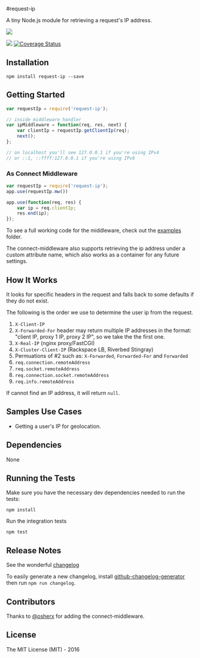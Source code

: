 #request-ip

A tiny Node.js module for retrieving a request's IP address. 

![](https://nodei.co/npm/request-ip.png?downloads=true&cacheBust=2)

![](https://travis-ci.org/pbojinov/request-ip.svg?branch=master)
[![Coverage Status](https://coveralls.io/repos/pbojinov/request-ip/badge.svg)](https://coveralls.io/r/pbojinov/request-ip)

## Installation

    npm install request-ip --save
    
## Getting Started

```javascript
var requestIp = require('request-ip');

// inside middleware handler
var ipMiddleware = function(req, res, next) {
    var clientIp = requestIp.getClientIp(req); 
    next();
};

// on localhost you'll see 127.0.0.1 if you're using IPv4 
// or ::1, ::ffff:127.0.0.1 if you're using IPv6
```

### As Connect Middleware

```javascript
var requestIp = require('request-ip');
app.use(requestIp.mw())

app.use(function(req, res) {
    var ip = req.clientIp;
    res.end(ip);
});
```

To see a full working code for the middleware, check out the [examples](https://github.com/pbojinov/request-ip/tree/master/examples) folder.

The connect-middleware also supports retrieving the ip address under a custom attribute name, which also works as a container for any future settings. 

## How It Works

It looks for specific headers in the request and falls back to some defaults if they do not exist.

The following is the order we use to determine the user ip from the request.

1. `X-Client-IP`  
2. `X-Forwarded-For` header may return multiple IP addresses in the format: "client IP, proxy 1 IP, proxy 2 IP", so we take the the first one.
3. `X-Real-IP` (nginx proxy/FastCGI)
5. `X-Cluster-Client-IP` (Rackspace LB, Riverbed Stingray)
6. Permuations of #2 such as: `X-Forwarded`, `Forwarded-For` and `Forwarded`
7. `req.connection.remoteAddress`
8. `req.socket.remoteAddress`
9. `req.connection.socket.remoteAddress`
10. `req.info.remoteAddress`

If cannot find an IP address, it will return `null`.

## Samples Use Cases

* Getting a user's IP for geolocation.

## Dependencies

None

## Running the Tests

Make sure you have the necessary dev dependencies needed to run the tests:

```
npm install
```

Run the integration tests

```
npm test
```

## Release Notes

See the wonderful [changelog](https://github.com/pbojinov/request-ip/blob/master/CHANGELOG.md)

To easily generate a new changelog, install [github-changelog-generator](https://github.com/skywinder/github-changelog-generator) then run `npm run changelog`.

## Contributors

Thanks to [@osherx](https://github.com/osherx) for adding the connect-middleware.

## License

The MIT License (MIT) - 2016
